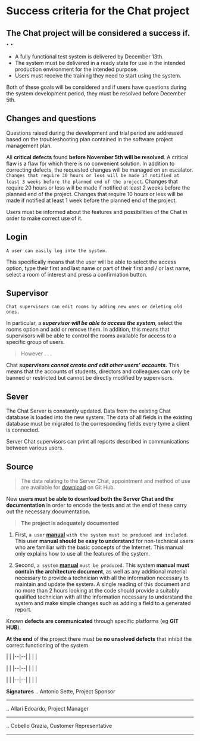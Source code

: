 ﻿# Success criteria for the Chat project
## The Chat project will be considered a success if. . .

 - A fully functional test system is delivered by December 13th.
 - The system must be delivered in a ready state for use in the intended production environment for the intended purpose.
 - Users must receive the training they need to start using the system.

Both of these goals will be considered and if users have questions during the system development period, they must be resolved before December 5th.

## Changes and questions

Questions raised during the development and trial period are addressed based on the troubleshooting plan contained in the software project management plan.

All **critical defects** found **before November 5th will be resolved**. A critical flaw is a flaw for which there is no convenient solution. In addition to correcting defects, the requested changes will be managed on an escalator. `Changes that require 30 hours or less will be made if notified at least 3 weeks before the planned end of the project`. Changes that require 20 hours or less will be made if notified at least 2 weeks before the planned end of the project. Changes that require 10 hours or less will be made if notified at least 1 week before the planned end of the project.

Users must be informed about the features and possibilities of the Chat in order to make correct use of it.

## Login

`A user can easily log into the system.`

This specifically means that the user will be able to select the access option, type their first and last name or part of their first and / or last name, select a room of interest and press a confirmation button.

## Supervisor

    Chat supervisors can edit rooms by adding new ones or deleting old ones.

In particular, a ***supervisor will be able to access the system***, select the rooms option and add or remove them. In addition, this means that supervisors will be able to control the rooms available for access to a specific group of users.

> However . . .

Chat ***supervisors cannot create and edit other users' accounts.***
This means that the accounts of students, directors and colleagues can only be banned or restricted but cannot be directly modified by supervisors.

## Sever
The Chat Server is constantly updated.
Data from the existing Chat database is loaded into the new system. The data of all fields in the existing database must be migrated to the corresponding fields every tyme a client is connected.


Server Chat supervisors can print all reports described in communications between various users.

## Source

   

> The data relating to the Server Chat, appointment and method of use are available for [download](https://github.com/JacopoWolf/PotatoChatProtocol/blob/master/docs/PCP-Min.md) on Git Hub.

New **users must be able to download both the Server Chat and the documentation** in order to encode the tests and at the end of these carry out the necessary documentation.

> **The project is adequately documented**

1. First, `a user` [**manual**](https://github.com/JacopoWolf/PotatoChatProtocol/blob/master/docs/PCP-Min.md) `with the system must be produced and included`. This user **manual should be easy to understan**d for non-technical users who are familiar with the basic concepts of the Internet. This manual only explains how to use all the features of the system.

  

2. Second, `a system` [**manual**](https://github.com/JacopoWolf/PotatoChatProtocol/blob/master/docs/PCP-Min.md) `must be produced`. This system **manual must contain the architecture document**, as well as any additional material necessary to provide a technician with all the information necessary to maintain and update the system. A single reading of this document and no more than 2 hours looking at the code should provide a suitably qualified technician with all the information necessary to understand the system and make simple changes such as adding a field to a generated report.

  

Known **defects are communicated** through specific platforms (eg **GIT HUB**).

**At the end** of the project there must be **no unsolved defects** that inhibit the correct functioning of the system.

|   |
|--|--|
|  |  |

|   |
|--|--|
|  |  |

|   |
|--|--|
|  |  |

**Signatures**
..
Antonio Sette, Project Sponsor
___
..
Allari Edoardo, Project Manager

___
..
Cobello Grazia, Customer Representative
___
